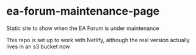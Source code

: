 # ea-forum-maintenance-page
Static site to show when the EA Forum is under maintenance

This repo is set up to work with Netlify, although the real version actually lives in an s3 bucket now
